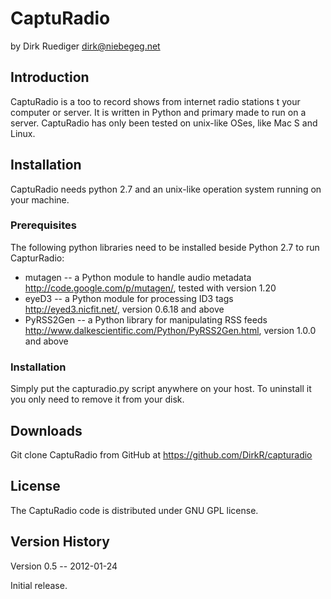 # CaptuRadio

by Dirk Ruediger <dirk@niebegeg.net>

## Introduction

CaptuRadio is a too to record shows from internet radio stations t your computer or server.
It is written in Python and primary made to run on a server.
CaptuRadio has only been tested on unix-like OSes, like Mac S and Linux.

## Installation

CaptuRadio needs python 2.7 and an unix-like operation system running on your machine.

### Prerequisites

The following python libraries need to be installed beside Python 2.7 to run CapturRadio:

* mutagen -- a Python module to handle audio metadata      
  http://code.google.com/p/mutagen/, tested with version 1.20
* eyeD3 -- a Python module for processing ID3 tags   
  http://eyed3.nicfit.net/, version 0.6.18 and above
* PyRSS2Gen -- a Python library for manipulating RSS feeds   
  http://www.dalkescientific.com/Python/PyRSS2Gen.html, version 1.0.0 and above

### Installation

Simply put the capturadio.py script anywhere on your host. 
To uninstall it you only need to remove it from your disk.

## Downloads

Git clone CaptuRadio from GitHub at https://github.com/DirkR/capturadio

## License

The CaptuRadio code is distributed under GNU GPL license.

## Version History

Version 0.5 -- 2012-01-24

Initial release.